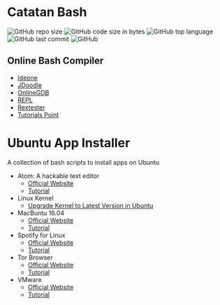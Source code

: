# Catatan Bash
![GitHub repo size](https://img.shields.io/github/repo-size/aceX20/bash)
![GitHub code size in bytes](https://img.shields.io/github/languages/code-size/aceX20/bash)
![GitHub top language](https://img.shields.io/github/languages/top/aceX20/bash)
![GitHub last commit](https://img.shields.io/github/last-commit/aceX20/bash)
![GitHub](https://img.shields.io/github/license/aceX20/bash)

## Online Bash Compiler
- [Ideone](https://www.ideone.com/l/bash)
- [JDoodle](https://www.jdoodle.com/test-bash-shell-script-online/)
- [OnlineGDB](https://www.onlinegdb.com/online_bash_shell)
- [REPL](https://repl.it/languages/bash)
- [Rextester](https://rextester.com/l/bash_online_compiler)
- [Tutorials Point](https://www.tutorialspoint.com/execute_bash_online.php)


# Ubuntu App Installer
A collection of bash scripts to install apps on Ubuntu

- Atom: A hackable text editor
    - [Official Website](https://atom.io/)
    - [Tutorial](http://tipsonubuntu.com/2016/08/05/install-atom-text-editor-ubuntu-16-04/)
- Linux Kernel
    - [Upgrade Kernel to Latest Version in Ubuntu](https://www.tecmint.com/upgrade-kernel-in-ubuntu/)
- MacBuntu 16.04
    - [Official Website](http://www.noobslab.com)
    - [Tutorial](http://www.noobslab.com/2016/04/macbuntu-1604-transformation-pack-for.html)
- Spotify for Linux
    - [Official Website](https://www.spotify.com/)
    - [Tutorial](https://www.spotify.com/id/download/linux/)
- Tor Browser
    - [Official Website](https://www.torproject.org)
    - [Tutorial](https://www.linuxbabe.com/desktop-linux/install-tor-browser-on-ubuntu-16-04-via-ppa)
- VMware
    - [Official Website](https://www.vmware.com)
    - [Tutorial](https://www.liberiangeek.net/2014/12/install-vmware-workstation-11-ubuntu-14-10/)
